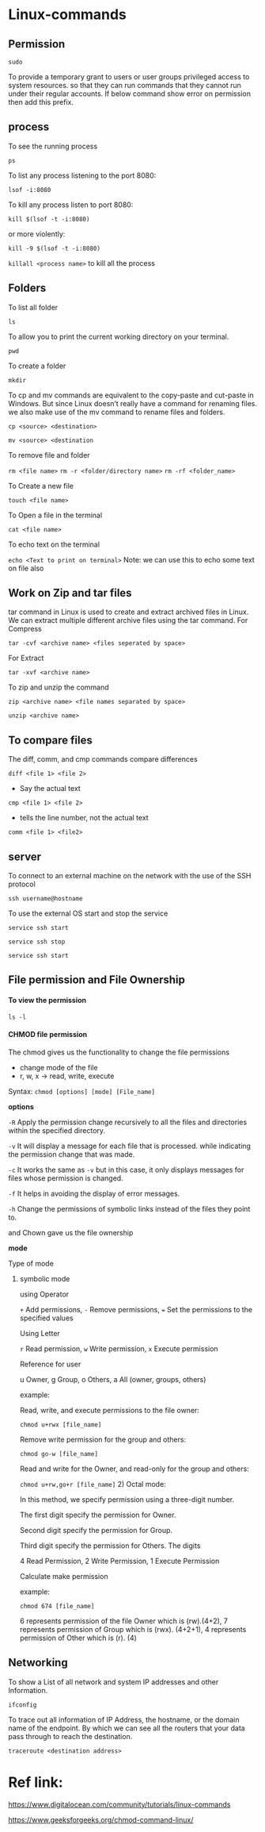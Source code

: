 # Linux-commands

## Permission
``` sudo ```

To provide a temporary grant to users or user groups privileged access to system resources.
so that they can run commands that they cannot run under their regular accounts. If below command show error on permission then add this prefix.

## process
To see the running process

``` ps ```

To list any process listening to the port 8080:

``` lsof -i:8080 ```

To kill any process listen to port 8080:

``` kill $(lsof -t -i:8080) ```

or more violently:

``` kill -9 $(lsof -t -i:8080) ```

``` killall <process name> ``` to kill all the process


## Folders

To list all folder

``` ls ```

To allow you to print the current working directory on your terminal. 

``` pwd ```

To create a folder

``` mkdir ```

To cp and mv commands are equivalent to the copy-paste and cut-paste in Windows. But since Linux doesn’t really have a command for renaming files. we also make use of the mv command to rename files and folders.

``` cp <source> <destination> ```

``` mv <source> <destination ```


To remove file and folder

``` rm <file name> ```
``` rm -r <folder/directory name> ```
``` rm -rf <folder_name> ```

To Create a new file

``` touch <file name> ```

To Open a file in the terminal

``` cat <file name> ```

To echo text on the terminal

``` echo <Text to print on terminal> ```
Note: we can use this to echo some text on file also

## Work on Zip and tar files

tar command in Linux is used to create and extract archived files in Linux. We can extract multiple different archive files using the tar command.
For Compress

``` tar -cvf <archive name> <files seperated by space> ```

 For Extract

 ``` tar -xvf <archive name> ```

 To zip and unzip the command

  ``` zip <archive name> <file names separated by space> ```

  ``` unzip <archive name> ```


 ## To compare files

 The diff, comm, and cmp commands compare differences 

  ``` diff <file 1> <file 2> ```

 - Say the actual text
 
  ``` cmp <file 1> <file 2> ```

 - tells the line number, not the actual text
   
  ``` comm <file 1> <file2> ```

## server

To connect to an external machine on the network with the use of the SSH protocol

 ``` ssh username@hostname ```


To use the external OS start and stop the service

  ``` service ssh start ```
 
  ``` service ssh stop ```
  
  ``` service ssh start ```

## File permission and File Ownership

#### To view the permission

``` ls -l ```

#### CHMOD file permission

The chmod gives us the functionality to change the file permissions

- change mode of the file
- r, w, x -> read, write, execute

Syntax:
``` chmod [options] [mode] [File_name]  ```

**options**

`-R`	Apply the permission change recursively to all the files and directories within the specified directory.

`-v`	It will display a message for each file that is processed. while indicating the permission change that was made.

`-c`	It works the same as `-v` but in this case, it only displays messages for files whose permission is changed.

`-f`	It helps in avoiding the display of error messages.

`-h`	Change the permissions of symbolic links instead of the files they point to.


and Chown gave us the file ownership

**mode**

Type of mode

1) symbolic mode
   
   using Operator
   
      `+`	Add permissions,
      `-`	Remove permissions,
      `=`	Set the permissions to the specified values
   
   Using Letter
   
      `r`	Read permission,
       `w`	Write permission,
       `x`	Execute permission
   
   Reference for user
   
      u	Owner,
      g	Group,
      o	Others,
      a	All (owner, groups, others)

   example:
   
    Read, write, and execute permissions to the file owner:

     ``` chmod u+rwx [file_name] ```
   
     Remove write permission for the group and others:
   
     ``` chmod go-w [file_name] ```
   
     Read and write for the Owner, and read-only for the group and others:
   
     ``` chmod u+rw,go+r [file_name] ```
   2) Octal mode:
   
   In this method, we specify permission using a three-digit number.

     The first digit specify the permission for Owner.
   
     Second digit specify the permission for Group.
   
     Third digit specify the permission for Others. The digits


   4	Read Permission,
   2	Write Permission,
   1	Execute Permission

   Calculate make permission

   example:
   
   ``` chmod 674 [file_name] ```

   6 represents permission of the file Owner which is (rw).(4+2),
   7 represents permission of Group which is (rwx). (4+2+1),
   4 represents permission of Other which is (r). (4)
   
## Networking

To show a List of all network and system IP addresses and other Information.

``` ifconfig ```

To trace out all information of IP Address, the hostname, or the domain name of the endpoint.
By which we can see all the routers that your data pass through to reach the destination.

``` traceroute <destination address> ```


# Ref link:

https://www.digitalocean.com/community/tutorials/linux-commands

https://www.geeksforgeeks.org/chmod-command-linux/
